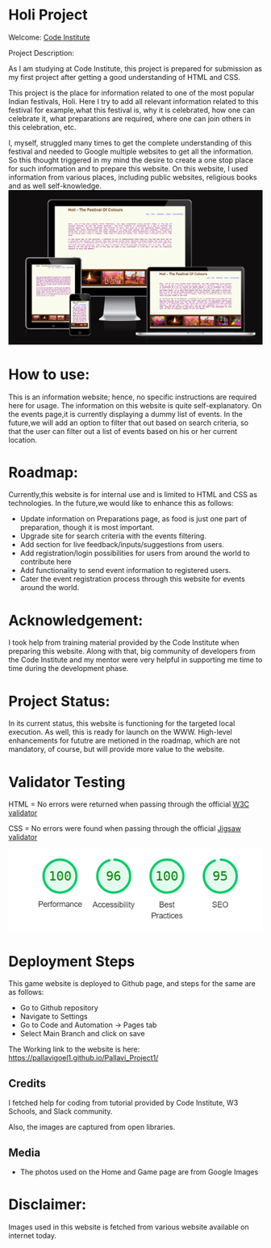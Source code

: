 # Holi Project

Welcome: [Code Institute](https://codeinstitute.net)

Project Description: 

As I am studying at Code Institute, this project is prepared for submission as my first project after getting a good understanding of HTML and CSS.

This project is the place for information related to one of the most popular Indian festivals, Holi. Here I try to add all relevant information related to this festival for example,what this festival is, why it is celebrated, how one can celebrate it, what preparations are required, where one can join others in this celebration, etc. 

I, myself, struggled many times to get the complete understanding of this festival and needed to Google multiple websites to get all the information. 
So this thought triggered in my mind the desire to create a one stop place for such information and to prepare this website. On this website, I used information 
from various places, including public websites, religious books and as well self-knowledge.
![Response](images/project1Screenshot%202023-08-30%20212312.png)

# How to use: 

This is an information website; hence, no specific instructions are required here for usage. The information on this website is quite self-explanatory. On the events page,it is currently displaying a dummy list of events. In the future,we will add an option to filter that out based on search criteria, so
 that the user can filter out a list of events based on his or her current location.

# Roadmap:

Currently,this website is for internal use and is limited to HTML and CSS as technologies. In the future,we would like to enhance this as follows:
- Update information on Preparations page, as food is just one part of preparation, though it is most important.
- Upgrade site for search criteria with the events filtering.
- Add section for live feedback/inputs/suggestions from users.
- Add registration/login possibilities for users from around the world to contribute here
- Add functionality to send event information to registered users.
- Cater the event registration process through this website for events around the world.

# Acknowledgement:

I took help from training material provided by the Code Institute when preparing this website. Along with that, big community of developers from the Code Institute and my mentor were very helpful in supporting me time to time during the development phase.

# Project Status:

In its current status, this website is functioning for the targeted local execution. As well, this is ready for launch on the WWW. High-level enhancements for fututre are metioned in the roadmap, which are not mandatory, of course, but will provide more value to the website.

# Validator Testing

HTML =
        No errors were returned when passing through the official [W3C validator](https://validator.w3.org)

CSS =
        No errors were found when passing through the official [Jigsaw validator](https://jigsaw.w3.org/css-validator )
        
![Response](images/performensScreenshot%202023-08-29%20222421.png)


# Deployment Steps

This game website is deployed to Github page, and steps for the same are as follows:
- Go to Github repository
- Navigate to Settings
- Go to Code and Automation -> Pages tab
- Select Main Branch and click on save

The Working link to the website is here: https://pallavigoel1.github.io/Pallavi_Project1/

## Credits 

I fetched help for coding from tutorial provided by Code Institute, W3 Schools, and Slack community.

Also, the images are captured from open libraries.

## Media

- The photos used on the Home and Game page are from Google Images
# Disclaimer:

Images used in this website is fetched from various website available on internet today. 

